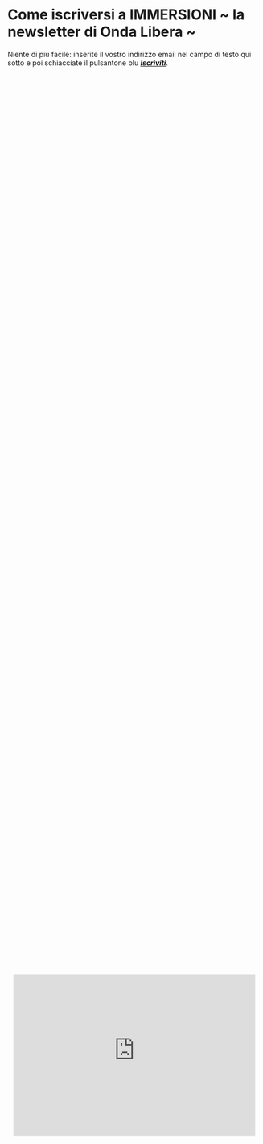 # Come iscriversi a IMMERSIONI ~ la newsletter di Onda Libera ~

Niente di più facile: inserite il vostro indirizzo email nel campo di testo qui sotto e poi schiacciate il pulsantone blu *[**Iscriviti**](https://yuridiprodo.substack.com)*.

<div style="display: flex; justify-content: center; align-items: center; height: 100%; width: 100%;">
    <iframe src="https://yuridiprodo.substack.com/embed" width="480" height="320" style="border:1px solid #EEE; background:white;" frameborder="0" scrolling="no"></iframe>
</div>


---

# Archivio newsletter precedenti

Qui sotto trovate invece una copia delle newsletter che ho già inviato; dalla più alla meno recente.

- [Numero ~04: Quelli bravi in orbita, la borsetta da guerra, i giovanotti al conclave](/newsletter/04.html)
- [Numero ~03: La Seconda Giornata della Memoria, Sapiens³ e struzzi](/newsletter/03.html)
- [Numero ~02: Ieri Terzani, oggi Barbero, domani IA](/newsletter/02.html)
- [Numero ~01: Pronti, partenza, via!](/newsletter/01.html)